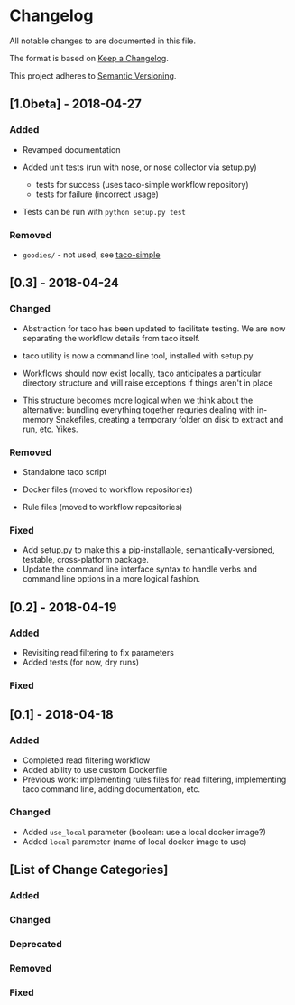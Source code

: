 # Changelog

All notable changes to <package name> are documented in this file.

The format is based on [Keep a Changelog](http://keepachangelog.com/en/1.0.0).

This project adheres to [Semantic Versioning](https://semver.org/spec/v2.0.0.html).


## [1.0beta] - 2018-04-27

### Added

- Revamped documentation

- Added unit tests (run with nose, or nose collector via setup.py)
    - tests for success (uses taco-simple workflow repository)
    - tests for failure (incorrect usage)

- Tests can be run with `python setup.py test`

### Removed

- `goodies/` - not used, see [taco-simple](https://github.com/dahak-metagenomics/taco-simple)

## [0.3] - 2018-04-24

### Changed

- Abstraction for taco has been updated to facilitate testing.
    We are now separating the workflow details from taco itself.

- taco utility is now a command line tool, installed with setup.py 

- Workflows should now exist locally, taco anticipates a particular
    directory structure and will raise exceptions if things aren't
    in place

- This structure becomes more logical when we think about the
    alternative: bundling everything together requries dealing with
    in-memory Snakefiles, creating a temporary folder on disk to 
    extract and run, etc. Yikes.

### Removed

- Standalone taco script

- Docker files (moved to workflow repositories)

- Rule files (moved to workflow repositories)

### Fixed

- Add setup.py to make this a pip-installable, 
    semantically-versioned, testable, cross-platform
    package.
- Update the command line interface syntax to handle 
    verbs and command line options in a more logical fashion.

## [0.2] - 2018-04-19

### Added

- Revisiting read filtering to fix parameters
- Added tests (for now, dry runs)

### Fixed

## [0.1] - 2018-04-18

### Added 

- Completed read filtering workflow
- Added ability to use custom Dockerfile
- Previous work: implementing rules files for read filtering,
    implementing taco command line, adding documentation, etc.

### Changed

- Added `use_local` parameter (boolean: use a local docker image?)
- Added `local` parameter (name of local docker image to use)

## [List of Change Categories]

### Added 

### Changed

### Deprecated

### Removed

### Fixed

